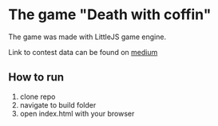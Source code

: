 # The game "Death with coffin"
The game was made with LittleJS game engine.

Link to contest data can be found on [medium](https://medium.com/js13kgames/js13kgames-2022-has-started-73a7bd31721b)

## How to run
1. clone repo
2. navigate to build folder
3. open index.html with your browser